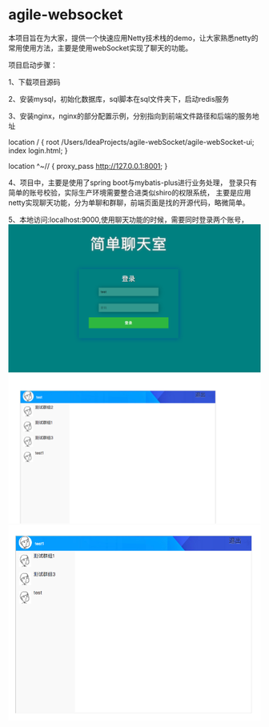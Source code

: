 agile-websocket
==
本项目旨在为大家，提供一个快速应用Netty技术栈的demo，让大家熟悉netty的常用使用方法，主要是使用webSocket实现了聊天的功能。

项目启动步骤：

1、下载项目源码

2、安装mysql，初始化数据库，sql脚本在sql文件夹下，启动redis服务

3、安装nginx，nginx的部分配置示例，分别指向到前端文件路径和后端的服务地址

location / {
            root   /Users/IdeaProjects/agile-webSocket/agile-webSocket-ui;
            index  login.html;
        }

location ^~// {
            proxy_pass   http://127.0.0.1:8001;
        }
        
4、项目中，主要是使用了spring boot与mybatis-plus进行业务处理，
登录只有简单的账号校验，实际生产环境需要整合进类似shiro的权限系统，
主要是应用netty实现聊天功能，分为单聊和群聊，前端页面是找的开源代码，略微简单。

5、本地访问:localhost:9000,使用聊天功能的时候，需要同时登录两个账号，
![登录页面](https://github.com/lyin226/agile-websocket/blob/master/img/login.jpg)
![test账号登录](https://github.com/lyin226/agile-websocket/blob/master/img/test.jpg)
![test1账号登录](https://github.com/lyin226/agile-websocket/blob/master/img/test1.jpg)
